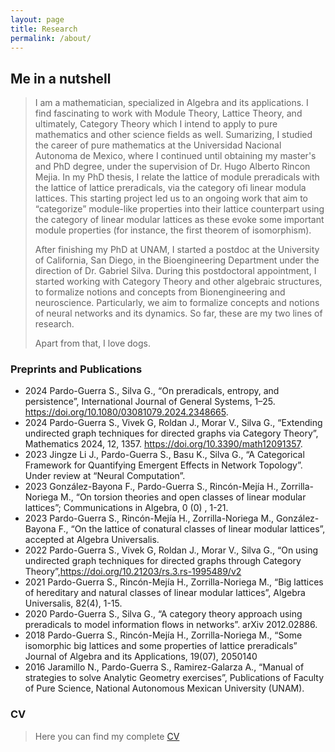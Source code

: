 ```yaml
---
layout: page
title: Research
permalink: /about/
---
```


## Me in a nutshell
>I am a mathematician, specialized in Algebra and its applications. I find fascinating to work with Module Theory, Lattice Theory, and ultimately, Category Theory which I intend to apply to pure mathematics and other science fields as well.
>Sumarizing, I studied the career of pure mathematics at the Universidad Nacional Autonoma de Mexico, where I continued until obtaining my master's and PhD degree, under the supervision of Dr. Hugo Alberto Rincon Mejia. In my PhD thesis, I relate the lattice of module preradicals with the lattice of lattice preradicals, via the category ofi linear modula lattices. This starting project led us to an ongoing work that aim to  “categorize” module-like properties into their lattice counterpart using the category of linear modular lattices as these evoke some important module properties (for instance, the first theorem of isomorphism).
> 
> After finishing my PhD at UNAM, I started a postdoc at the University of California, San Diego, in the Bioengineering Department under the direction of Dr. Gabriel Silva. During this postdoctoral appointment, I started working with Category Theory and other algebraic structures, to formalize notions and concepts from Bionengineering and neuroscience. Particularly, we aim to formalize concepts and notions of neural networks and its dynamics.
>So far, these are my two lines of research.
>
>Apart from that, I love dogs. 

### Preprints and Publications
- 2024 Pardo-Guerra S., Silva G., “On preradicals, entropy, and persistence”, International Journal of General Systems, 1–25. https://doi.org/10.1080/03081079.2024.2348665.
- 2024 Pardo-Guerra S., Vivek G, Roldan J., Morar V., Silva G., “Extending undirected graph techniques for directed graphs via Category Theory”, Mathematics 2024, 12, 1357. https://doi.org/10.3390/math12091357.
- 2023 Jingze Li J., Pardo-Guerra S., Basu K., Silva G., “A Categorical Framework for Quantifying Emergent Effects in Network Topology”. Under review at “Neural Computation”.
- 2023 González-Bayona F., Pardo-Guerra S., Rincón-Mejía H., Zorrilla-Noriega M., “On torsion theories and open classes of linear modular lattices”; Communications in Algebra, 0 (0) , 1-21.
- 2023 Pardo-Guerra S., Rincón-Mejía H., Zorrilla-Noriega M., González-Bayona F., “On the lattice of conatural classes of linear modular lattices”, accepted at Algebra Universalis.
- 2022 Pardo-Guerra S., Vivek G, Roldan J., Morar V., Silva G., “On using undirected graph techniques for directed graphs through Category Theory”,https://doi.org/10.21203/rs.3.rs-1995489/v2
- 2021 Pardo-Guerra S., Rincón-Mejía H., Zorrilla-Noriega M., “Big lattices of hereditary and natural classes of linear modular lattices”, Algebra Universalis, 82(4), 1-15.
- 2020 Pardo-Guerra S., Silva G., “A category theory approach using preradicals to model information flows in networks”. arXiv 2012.02886.
- 2018 Pardo-Guerra S., Rincón-Mejía H., Zorrilla-Noriega M., “Some isomorphic big lattices and some properties of lattice preradicals” Journal of Algebra and its Applications, 19(07), 2050140
- 2016 Jaramillo N., Pardo-Guerra S., Ramirez-Galarza A., “Manual of strategies to solve Analytic Geometry exercises”, Publications of Faculty of Pure Science, National Autonomous Mexican University (UNAM).

### CV
>Here you can find my complete [CV](https://spardog.github.io/CV.pdf)
